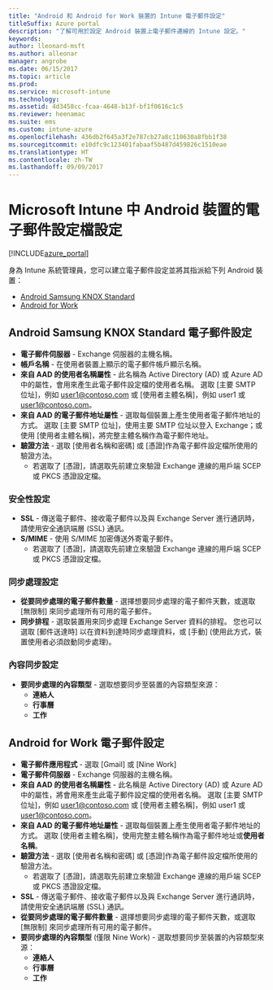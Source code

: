 ```yaml
---
title: "Android 和 Android for Work 裝置的 Intune 電子郵件設定"
titleSuffix: Azure portal
description: "了解可用於設定 Android 裝置上電子郵件連線的 Intune 設定。"
keywords: 
author: lleonard-msft
ms.author: alleonar
manager: angrobe
ms.date: 06/15/2017
ms.topic: article
ms.prod: 
ms.service: microsoft-intune
ms.technology: 
ms.assetid: 4d3458cc-fcaa-4648-b13f-bf1f0616c1c5
ms.reviewer: heenamac
ms.suite: ems
ms.custom: intune-azure
ms.openlocfilehash: 436db2f645a3f2e787cb27a8c110630a8fbb1f38
ms.sourcegitcommit: e10dfc9c123401fabaaf5b487d459826c1510eae
ms.translationtype: HT
ms.contentlocale: zh-TW
ms.lasthandoff: 09/09/2017
---
```

# <a name="email-profile-settings-for-android--devices-in-microsoft-intune"></a>Microsoft Intune 中 Android 裝置的電子郵件設定檔設定

[!INCLUDE[azure_portal](./includes/azure_portal.md)]

身為 Intune 系統管理員，您可以建立電子郵件設定並將其指派給下列 Android 裝置：
- [Android Samsung KNOX Standard](#android-samsung-knox-standard-email-settings)
- [Android for Work](#android-for-work-email-settings)

## <a name="android-samsung-knox-standard-email-settings"></a>Android Samsung KNOX Standard 電子郵件設定
- **電子郵件伺服器** - Exchange 伺服器的主機名稱。
- **帳戶名稱** - 在使用者裝置上顯示的電子郵件帳戶顯示名稱。
- **來自 AAD 的使用者名稱屬性** - 此名稱為 Active Directory (AD) 或 Azure AD 中的屬性，會用來產生此電子郵件設定檔的使用者名稱。 選取 [主要 SMTP 位址]，例如 user1@contoso.com 或 [使用者主體名稱]，例如 user1 或 user1@contoso.com。
- **來自 AAD 的電子郵件地址屬性** - 選取每個裝置上產生使用者電子郵件地址的方式。 選取 [主要 SMTP 位址]，使用主要 SMTP 位址以登入 Exchange；或使用 [使用者主體名稱]，將完整主體名稱作為電子郵件地址。
- **驗證方法** - 選取 [使用者名稱和密碼] 或 [憑證]作為電子郵件設定檔所使用的驗證方法。
    - 若選取了 [憑證]，請選取先前建立來驗證 Exchange 連線的用戶端 SCEP 或 PKCS 憑證設定檔。

### <a name="security-settings"></a>安全性設定

- **SSL** - 傳送電子郵件、接收電子郵件以及與 Exchange Server 進行通訊時，請使用安全通訊端層 (SSL) 通訊。
- **S/MIME** - 使用 S/MIME 加密傳送外寄電子郵件。
    - 若選取了 [憑證]，請選取先前建立來驗證 Exchange 連線的用戶端 SCEP 或 PKCS 憑證設定檔。

### <a name="synchronization-settings"></a>同步處理設定

- **從要同步處理的電子郵件數量** - 選擇想要同步處理的電子郵件天數，或選取 [無限制] 來同步處理所有可用的電子郵件。
- **同步排程** - 選取裝置用來同步處理 Exchange Server 資料的排程。 您也可以選取 [郵件送達時] 以在資料到達時同步處理資料，或 [手動] (使用此方式，裝置使用者必須啟動同步處理)。

### <a name="content-sync-settings"></a>內容同步設定

- **要同步處理的內容類型** - 選取想要同步至裝置的內容類型來源：
    - **連絡人**
    - **行事曆**
    - **工作**

## <a name="android-for-work-email-settings"></a>Android for Work 電子郵件設定

- **電子郵件應用程式** - 選取 [Gmail] 或 [Nine Work]
- **電子郵件伺服器** - Exchange 伺服器的主機名稱。
- **來自 AAD 的使用者名稱屬性** - 此名稱是 Active Directory (AD) 或 Azure AD 中的屬性，將會用來產生此電子郵件設定檔的使用者名稱。 選取 [主要 SMTP 位址]，例如 user1@contoso.com 或 [使用者主體名稱]，例如 user1 或 user1@contoso.com。
- **來自 AAD 的電子郵件地址屬性** - 選取每個裝置上產生使用者電子郵件地址的方式。 選取 [使用者主體名稱]，使用完整主體名稱作為電子郵件地址或**使用者名稱**。
- **驗證方法** - 選取 [使用者名稱和密碼] 或 [憑證]作為電子郵件設定檔所使用的驗證方法。
    - 若選取了 [憑證]，請選取先前建立來驗證 Exchange 連線的用戶端 SCEP 或 PKCS 憑證設定檔。
- **SSL** - 傳送電子郵件、接收電子郵件以及與 Exchange Server 進行通訊時，請使用安全通訊端層 (SSL) 通訊。
- **從要同步處理的電子郵件數量** - 選擇想要同步處理的電子郵件天數，或選取 [無限制] 來同步處理所有可用的電子郵件。
- **要同步處理的內容類型** (僅限 Nine Work) - 選取想要同步至裝置的內容類型來源：
    - **連絡人**
    - **行事曆**
    - **工作**
